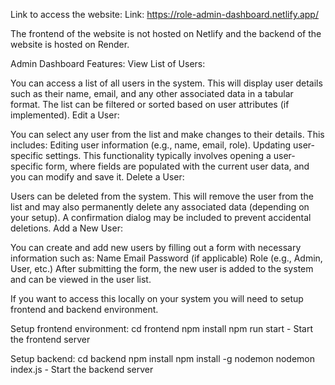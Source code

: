 Link to access the website: 
Link: https://role-admin-dashboard.netlify.app/

The frontend of the website is not hosted on Netlify and the backend of the website is hosted on Render.

Admin Dashboard Features:
View List of Users:

You can access a list of all users in the system. This will display user details such as their name, email, and any other associated data in a tabular format.
The list can be filtered or sorted based on user attributes (if implemented).
Edit a User:

You can select any user from the list and make changes to their details. This includes:
Editing user information (e.g., name, email, role).
Updating user-specific settings.
This functionality typically involves opening a user-specific form, where fields are populated with the current user data, and you can modify and save it.
Delete a User:

Users can be deleted from the system. This will remove the user from the list and may also permanently delete any associated data (depending on your setup).
A confirmation dialog may be included to prevent accidental deletions.
Add a New User:

You can create and add new users by filling out a form with necessary information such as:
Name
Email
Password (if applicable)
Role (e.g., Admin, User, etc.)
After submitting the form, the new user is added to the system and can be viewed in the user list.

If you want to access this locally on your system you will need to setup frontend and backend environment.

Setup frontend environment:
cd frontend
npm install
npm run start - Start the frontend server

Setup backend: 
cd backend
npm install 
npm install -g nodemon
nodemon index.js - Start the backend server




